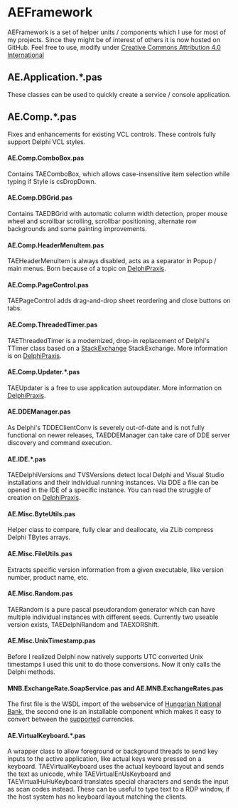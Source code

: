 # AEFramework

AEFramework is a set of helper units / components which I use for most of my projects. Since they might be of interest of others it is now hosted on GitHub. Feel free to use, modify under [Creative Commons Attribution 4.0 International](http://creativecommons.org/licenses/by/4.0/)

## AE.Application.*.pas
These classes can be used to quickly create a service / console application.

## AE.Comp.*.pas
Fixes and enhancements for existing VCL controls. These controls fully support Delphi VCL styles.

#### AE.Comp.ComboBox.pas
Contains TAEComboBox, which allows case-insensitive item selection while typing if Style is csDropDown.

#### AE.Comp.DBGrid.pas
Contains TAEDBGrid with automatic column width detection, proper mouse wheel and scrollbar scrolling, scrollbar positioning, alternate row backgrounds and some painting improvements.

#### AE.Comp.HeaderMenuItem.pas
TAEHeaderMenuItem is always disabled, acts as a separator in Popup / main menus. Born because of a topic on [DelphiPraxis](https://en.delphipraxis.net/topic/5397-tpopupmenu-with-group-headers).

#### AE.Comp.PageControl.pas
TAEPageControl adds drag-and-drop sheet reordering and close buttons on tabs.

#### AE.Comp.ThreadedTimer.pas
TAEThreadedTimer is a modernized, drop-in replacement of Delphi's TTimer class based on a [StackExchange](https://codereview.stackexchange.com/questions/153819/ttimerthread-threaded-timer-class) StackExchange. More information is on [DelphiPraxis](https://en.delphipraxis.net/topic/6621-tthreadedtimer).

#### AE.Comp.Updater.*.pas
TAEUpdater is a free to use application autoupdater. More information on [DelphiPraxis](https://en.delphipraxis.net/topic/7711-free-low-maintenance-update-mechanism).

#### AE.DDEManager.pas
As Delphi's TDDEClientConv is severely out-of-date and is not fully functional on newer releases, TAEDDEManager can take care of DDE server discovery and command execution.

#### AE.IDE.*.pas
TAEDelphiVersions and TVSVersions detect local Delphi and Visual Studio installations and their individual running instances. Via DDE a file can be opened in the IDE of a specific instance. You can read the struggle of creation on [DelphiPraxis](https://en.delphipraxis.net/topic/7955-how-to-open-a-file-in-the-already-running-ide).

#### AE.Misc.ByteUtils.pas
Helper class to compare, fully clear and deallocate, via ZLib compress Delphi TBytes arrays.

#### AE.Misc.FileUtils.pas
Extracts specific version information from a given executable, like version number, product name, etc.

#### AE.Misc.Random.pas
TAERandom is a pure pascal pseudorandom generator which can have multiple individual instances with different seeds. Currently two useable version exists, TAEDelphiRandom and TAEXORShift.

#### AE.Misc.UnixTimestamp.pas
Before I realized Delphi now natively supports UTC converted Unix timestamps I used this unit to do those conversions. Now it only calls the Delphi methods.

#### MNB.ExchangeRate.SoapService.pas and AE.MNB.ExchangeRates.pas
The first file is the WSDL import of the webservice of [Hungarian National Bank](https://www.mnb.hu/sajtoszoba/sajtokozlemenyek/2015-evi-sajtokozlemenyek/tajekoztatas-az-arfolyam-webservice-mukodeserol), the second one is an installable component which makes it easy to convert between the [supported](https://mnb.hu/arfolyamok) currencies.

#### AE.VirtualKeyboard.*.pas
A wrapper class to allow foreground or background threads to send key inputs to the active application, like actual keys were pressed on a keyboard. TAEVirtualKeyboard uses the actual keyboard layout and sends the text as unicode, while TAEVirtualEnUsKeyboard and TAEVirtualHuHuKeyboard translates special characters and sends the input as scan codes instead. These can be useful to type text to a RDP window, if the host system has no keyboard layout matching the clients.

